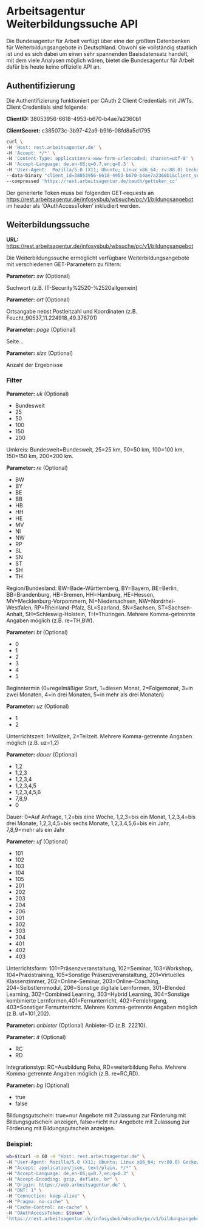 ﻿# Arbeitsagentur Weiterbildungssuche API 
Die Bundesagentur für Arbeit verfügt über eine der größten Datenbanken für Weiterbildungsangebote in Deutschland. Obwohl sie vollständig staatlich ist und es sich dabei um einen sehr spannenden Basisdatensatz handelt, mit dem viele Analysen möglich wären, bietet die Bundesagentur für Arbeit dafür bis heute keine offizielle API an.


## Authentifizierung
Die Authentifizierung funktioniert per OAuth 2 Client Credentials mit JWTs.
Client Credentials sind folgende:

**ClientID:** 38053956-6618-4953-b670-b4ae7a2360b1

**ClientSecret:** c385073c-3b97-42a9-b916-08fd8a5d1795

```bash
curl \
-H 'Host: rest.arbeitsagentur.de' \
-H 'Accept: */*' \
-H 'Content-Type: application/x-www-form-urlencoded; charset=utf-8' \
-H 'Accept-Language: de,en-US;q=0.7,en;q=0.3' \
-H 'User-Agent:  Mozilla/5.0 (X11; Ubuntu; Linux x86_64; rv:88.0) Gecko/20100101 Firefox/88.0' \
--data-binary "client_id=38053956-6618-4953-b670-b4ae7a2360b1&client_secret=c385073c-3b97-42a9-b916-08fd8a5d1795&grant_type=client_credentials" \
--compressed 'https://rest.arbeitsagentur.de/oauth/gettoken_cc'
```

Der generierte Token muss bei folgenden GET-requests an https://rest.arbeitsagentur.de/infosysbub/wbsuche/pc/v1/bildungsangebot im header als 'OAuthAccessToken' inkludiert werden.


## Weiterbildungssuche

**URL:** https://rest.arbeitsagentur.de/infosysbub/wbsuche/pc/v1/bildungsangebot


Die Weiterbildungssuche ermöglicht verfügbare Weiterbildungsangebote mit verschiedenen GET-Parametern zu filtern:


**Parameter:** *sw*  (Optional)

Suchwort (z.B. IT-Security%2520-%2520allgemein)


**Parameter:** *ort*  (Optional)

Ortsangabe nebst Postleitzahl und Koordinaten (z.B. Feucht_90537_11.224918_49.376701)


**Parameter:** *page* (Optional)

Seite…


**Parameter:** *size* (Optional)

Anzahl der Ergebnisse


### Filter

**Parameter:** *uk* (Optional)
- Bundesweit
- 25
- 50
- 100
- 150
- 200

Umkreis:  Bundesweit=Bundesweit, 25=25 km, 50=50 km, 100=100 km, 150=150 km, 200=200 km.

**Parameter:** *re*  (Optional)
- BW
- BY
- BE
- BB
- HB
- HH
- HE
- MV
- NI
- NW
- RP
- SL
- SN
- ST
- SH
- TH

Region/Bundesland: BW=Bade-Württemberg, BY=Bayern, BE=Berlin, BB=Brandenburg, HB=Bremen, HH=Hamburg, HE=Hessen, MV=Mecklenburg-Vorpommern, NI=Niedersachsen, NW=Nordrhei-Westfalen, RP=Rheinland-Pfalz, SL=Saarland, SN=Sachsen, ST=Sachsen-Anhalt, SH=Schleswig-Holstein, TH=Thüringen. Mehrere Komma-getrennte Angaben möglich (z.B. re=TH,BW).

**Parameter:** *bt* (Optional)
- 0
- 1
- 2
- 3
- 4
- 5

Beginntermin (0=regelmäßiger Start, 1=diesen Monat, 2=Folgemonat, 3=in zwei Monaten, 4=in drei Monaten, 5=in mehr als drei Monaten)

**Parameter:** *uz* (Optional)
- 1
- 2

Unterrichtszeit: 1=Vollzeit, 2=Teilzeit. Mehrere Komma-getrennte Angaben möglich (z.B. uz=1,2)


**Parameter:** *dauer* (Optional)
- 1,2
- 1,2,3
- 1,2,3,4
- 1,2,3,4,5
- 1,2,3,4,5,6
- 7,8,9
- 0

Dauer: 0=Auf Anfrage, 1,2=bis eine Woche, 1,2,3=bis ein Monat, 1,2,3,4=bis drei Monate, 1,2,3,4,5=bis sechs Monate, 1,2,3,4,5,6=bis ein Jahr, 7,8,9=mehr als ein Jahr


**Parameter:** *uf* (Optional)
- 101
- 102
- 103
- 104
- 105
- 201
- 202
- 203
- 204
- 206
- 301
- 302
- 303
- 304
- 401
- 402
- 403

Unterrichtsform: 101=Präsenzveranstaltung, 102=Seminar, 103=Workshop, 104=Praxistraining, 105=Sonstige Präsenzveranstaltung, 201=Virtuelles Klassenzimmer, 202=Online-Seminar, 203=Online-Coaching, 204=Selbstlernmodul, 206=Sonstige digitale Lernformen, 301=Blended Learning, 302=Combined Learning, 303=Hybrid Learning, 304=Sonstige kombinierte Lernformen,401=Fernunterricht, 402=Fernlehrgang, 403=Sonstiger Fernunterricht. Mehrere Komma-getrennte Angaben möglich (z.B. uf=101,202).


**Parameter:** *anbieter* (Optional)
Anbieter-ID (z.B. 22210). 


**Parameter:** *it* (Optional)
- RC
- RD

Integrationstyp: RC=Ausbildung Reha, RD=weiterbildung Reha. Mehrere Komma-getrennte Angaben möglich (z.B. re=RC,RD).


**Parameter:** *bg* (Optional)
- true
- false

Bildungsgutschein: true=nur Angebote mit Zulassung zur Förderung mit Bildungsgutschein anzeigen, false=nicht nur Angebote mit Zulassung zur Förderung mit Bildungsgutschein anzeigen.


### Beispiel:

```bash
wb=$(curl -m 60 -H "Host: rest.arbeitsagentur.de" \
-H "User-Agent: Mozilla/5.0 (X11; Ubuntu; Linux x86_64; rv:88.0) Gecko/20100101 Firefox/88.0" \
-H "Accept: application/json, text/plain, */*" \
-H "Accept-Language: de,en-US;q=0.7,en;q=0.3" \
-H "Accept-Encoding: gzip, deflate, br" \
-H "Origin: https://web.arbeitsagentur.de" \
-H "DNT: 1" \
-H "Connection: keep-alive" \
-H "Pragma: no-cache" \
-H "Cache-Control: no-cache" \
-H "OAuthAccessToken: $token" \
'https://rest.arbeitsagentur.de/infosysbub/wbsuche/pc/v1/bildungsangebot?orte=Feucht_90537_11.224918_49.376701&uk=Bundesweit&bg=false&page=0')
```
